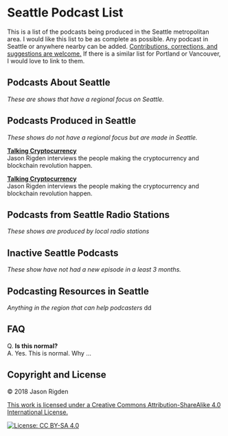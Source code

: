 # Seattle Podcast List

This is a list of the podcasts being produced in the Seattle metropolitan area. I would like this list to be as complete as possible.  Any podcast in Seattle or anywhere nearby can be added.  [Contributions, corrections, and suggestions are welcome.](https://github.com/jrigden/seattle-podcast-list/issues "Contributions, corrections, and suggestions are welcome.")  If there is a similar list for Portland or Vancouver, I would love to link to them.

## Podcasts About Seattle
*These are shows that have a regional focus on Seattle.*

## Podcasts Produced in Seattle
*These shows do not have a regional focus but are made in Seattle.*

**[Talking Cryptocurrency](https://jasonrigden.com/categories/talking-cryptocurrency)**  
Jason Rigden interviews the people making the cryptocurrency and blockchain revolution happen.

**[Talking Cryptocurrency](https://jasonrigden.com/categories/talking-cryptocurrency)**  
Jason Rigden interviews the people making the cryptocurrency and blockchain revolution happen.

## Podcasts from Seattle Radio Stations
*These shows are produced by local radio stations*

## Inactive Seattle Podcasts
*These show have not had a new episode in a least 3 months.*

## Podcasting Resources in Seattle
*Anything in the region that can help podcasters*
dd

## FAQ

Q. **Is this normal?**  
A. Yes. This is normal. Why ...

## Copyright and License
© 2018 Jason Rigden

[This work is licensed under a Creative Commons Attribution-ShareAlike 4.0 International License.](https://creativecommons.org/licenses/by-sa/4.0/ "This work is licensed under a Creative Commons Attribution-ShareAlike 4.0 International License.")

[![License: CC BY-SA 4.0](https://i.creativecommons.org/l/by-sa/4.0/88x31.png)](https://creativecommons.org/licenses/by-sa/4.0/)

